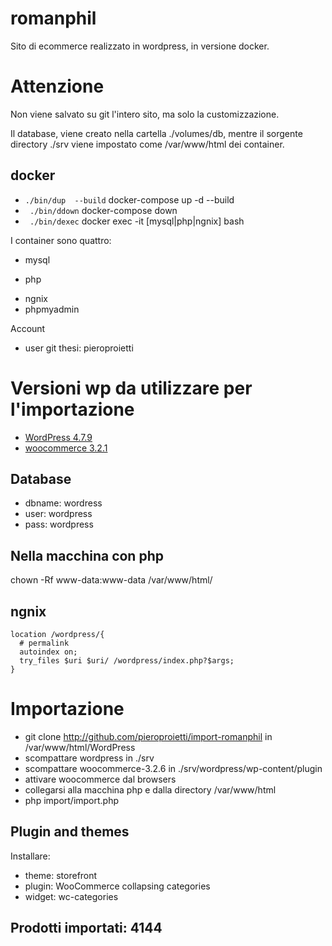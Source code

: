 # romanphil
Sito di ecommerce realizzato in wordpress, in versione docker.

# Attenzione
Non viene salvato su git l'intero sito, ma solo la customizzazione.

Il database, viene creato nella cartella ./volumes/db, mentre il sorgente
directory ./srv viene impostato come /var/www/html dei container.

## docker
* ``` ./bin/dup  --build ``` docker-compose up -d --build
* ``` ./bin/ddown``` docker-compose down
* ``` ./bin/dexec``` docker exec -it [mysql|php|ngnix] bash

I container sono quattro:
* mysql
+ php
* ngnix
* phpmyadmin

Account
* user git thesi: pieroproietti

# Versioni wp da utilizzare per l'importazione
* [WordPress 4.7.9](https://woradpress.org/wordpress-4.7.9.zip)
* [woocommerce  3.2.1](https://github.com/woocommerce/woocommerce/archive/3.2.1.zip)


## Database
* dbname: wordress
* user: wordpress
* pass: wordpress

## Nella macchina con php
chown -Rf www-data:www-data /var/www/html/


## ngnix

```
location /wordpress/{
  # permalink
  autoindex on;
  try_files $uri $uri/ /wordpress/index.php?$args;
}
```

# Importazione
* git clone http://github.com/pieroproietti/import-romanphil in /var/www/html/WordPress
* scompattare wordpress in ./srv
* scompattare woocommerce-3.2.6 in ./srv/wordpress/wp-content/plugin
* attivare woocommerce dal browsers
* collegarsi alla macchina php e dalla directory /var/www/html
* php import/import.php

## Plugin and themes
Installare:
* theme: storefront
* plugin: WooCommerce collapsing categories
* widget: wc-categories

## Prodotti importati: 4144

